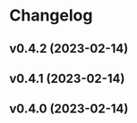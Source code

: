 # Changelog

<!--next-version-placeholder-->

## v0.4.2 (2023-02-14)


## v0.4.1 (2023-02-14)


## v0.4.0 (2023-02-14)


